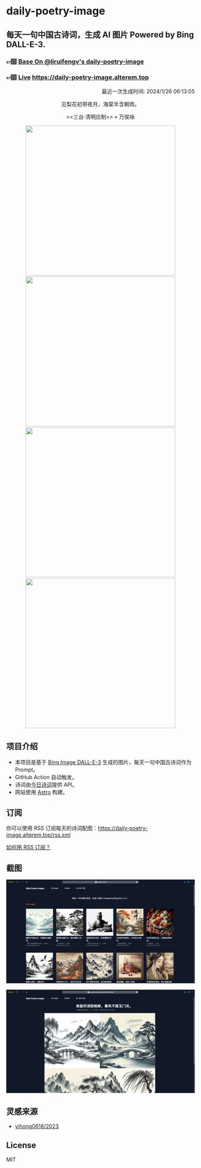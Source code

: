 
# daily-poetry-image

## 每天一句中国古诗词，生成 AI 图片 Powered by Bing DALL-E-3.

### 👉🏽 [Base On @liruifengv's daily-poetry-image](https://github.com/liruifengv/daily-poetry-image)

### 👉🏽 [Live](https://daily-poetry-image.alterem.top/) https://daily-poetry-image.alterem.top

<p align="right">
  最近一次生成时间: 2024/1/26 06:13:05
</p>
<p align="center">
见梨花初带夜月，海棠半含朝雨。
</p>
<p align="center">
<<三台·清明应制>> • 万俟咏
</p>
<p align="center">
<img src="https://tse1.mm.bing.net/th/id/OIG.VViGAZdTNz9cG3jkxb4a" height="400" width="400" />
<img src="https://tse2.mm.bing.net/th/id/OIG.V.gdCjiraqxPlpNhGjh0" height="400" width="400" />
<img src="https://tse4.mm.bing.net/th/id/OIG.16.aAhyacegT8fBS2qN2" height="400" width="400" />
<img src="https://tse2.mm.bing.net/th/id/OIG.OKM1sjP20aTuLuhUuv6b" height="400" width="400" />
</p>

## 项目介绍

-   本项目是基于 [Bing Image DALL-E-3](https://www.bing.com/images/create) 生成的图片，每天一句中国古诗词作为 Prompt。
-   GitHub Action 自动触发。
-   诗词由[今日诗词](https://www.jinrishici.com/)提供 API。
-   网站使用 [Astro](https://astro.build) 构建。

## 订阅

你可以使用 RSS 订阅每天的诗词配图：https://daily-poetry-image.alterem.top/rss.xml

[如何用 RSS 订阅？](https://zhuanlan.zhihu.com/p/55026716)

## 截图

![图片列表](./screenshots/Snipaste_2023-12-28_21-00-26.png)

![图片详情](./screenshots/Snipaste_2023-12-28_21-00-53.png)

## 灵感来源

-   [yihong0618/2023](https://github.com/yihong0618/2023)

## License

MIT
